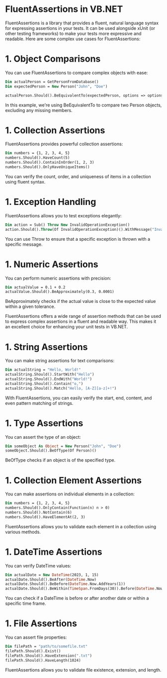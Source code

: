 # FluentAssertions in VB.NET

FluentAssertions is a library that provides a fluent, natural language syntax for expressing assertions in your tests. It can be used alongside xUnit (or other testing frameworks) to make your tests more expressive and readable. Here are some complex use cases for FluentAssertions:

# 1. Object Comparisons
You can use FluentAssertions to compare complex objects with ease:

```vb
Dim actualPerson = GetPersonFromDatabase()
Dim expectedPerson = New Person("John", "Doe")

actualPerson.Should().BeEquivalentTo(expectedPerson, options => options.ExcludingMissingMembers())
```

In this example, we're using BeEquivalentTo to compare two Person objects, excluding any missing members.

# 1. Collection Assertions
FluentAssertions provides powerful collection assertions:

```vb
Dim numbers = {1, 2, 3, 4, 5}
numbers.Should().HaveCount(5)
numbers.Should().ContainInOrder(1, 2, 3)
numbers.Should().OnlyHaveUniqueItems()
```

You can verify the count, order, and uniqueness of items in a collection using fluent syntax.

# 1. Exception Handling
FluentAssertions allows you to test exceptions elegantly:

```vb
Dim action = Sub() Throw New InvalidOperationException()
action.Should().Throw(Of InvalidOperationException)().WithMessage("Invalid operation")
```

You can use Throw to ensure that a specific exception is thrown with a specific message.

# 1. Numeric Assertions
You can perform numeric assertions with precision:

```vb
Dim actualValue = 0.1 + 0.2
actualValue.Should().BeApproximately(0.3, 0.0001)
```

BeApproximately checks if the actual value is close to the expected value within a given tolerance.

FluentAssertions offers a wide range of assertion methods that can be used to express complex assertions in a fluent and readable way. This makes it an excellent choice for enhancing your unit tests in VB.NET.

# 1. String Assertions
You can make string assertions for text comparisons:

```vb
Dim actualString = "Hello, World!"
actualString.Should().StartWith("Hello")
actualString.Should().EndWith("World!")
actualString.Should().Contain("o,")
actualString.Should().Match("Hello, [A-Z][a-z]+!")
```

With FluentAssertions, you can easily verify the start, end, content, and even pattern matching of strings.

# 1. Type Assertions
You can assert the type of an object:

```vb
Dim someObject As Object = New Person("John", "Doe")
someObject.Should().BeOfType(Of Person)()
```

BeOfType checks if an object is of the specified type.

# 1. Collection Element Assertions
You can make assertions on individual elements in a collection:

```vb
Dim numbers = {1, 2, 3, 4, 5}
numbers.Should().OnlyContain(Function(n) n > 0)
numbers.Should().NotContain(6)
numbers.Should().HaveElementAt(2, 3)
```

FluentAssertions allows you to validate each element in a collection using various methods.

# 1. DateTime Assertions
You can verify DateTime values:

```vb
Dim actualDate = New DateTime(2023, 1, 15)
actualDate.Should().BeAfter(DateTime.Now)
actualDate.Should().BeBefore(DateTime.Now.AddYears(1))
actualDate.Should().BeWithin(TimeSpan.FromDays(30)).Before(DateTime.Now)
```

You can check if a DateTime is before or after another date or within a specific time frame.

# 1. File Assertions
You can assert file properties:

```vb
Dim filePath = "path/to/somefile.txt"
filePath.Should().Exist()
filePath.Should().HaveExtension(".txt")
filePath.Should().HaveLength(1024)
```

FluentAssertions allows you to validate file existence, extension, and length.